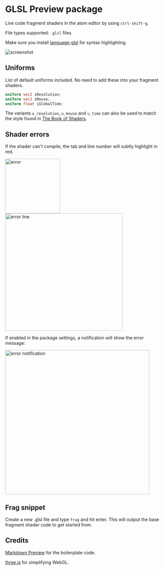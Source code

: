 # GLSL Preview package

Live code fragment shaders in the atom editor by using `ctrl-shift-g`.

File types supported: `.glsl` files.

Make sure you install [language-glsl](https://github.com/hughsk/language-glsl)
for syntax highlighting.

![screenshot](https://cdn.rawgit.com/fordhurley/atom-glsl-preview/master/assets/screenshot.jpg)


## Uniforms

List of default uniforms included. No need to add these into your fragment
shaders.

```glsl
uniform vec2 iResolution;
uniform vec2 iMouse;
uniform float iGlobalTime;
```

The variants `u_resolution`, `u_mouse` and `u_time` can also be used to match
the style found in [The Book of Shaders](http://thebookofshaders.com/).


## Shader errors

If the shader can't compile, the tab and line number will subtly highlight in red.

<img width="175" alt="error" src="https://cdn.rawgit.com/fordhurley/atom-glsl-preview/master/assets/error.jpg">

<img width="375" alt="error line" src="https://cdn.rawgit.com/fordhurley/atom-glsl-preview/master/assets/error-line.png">

If enabled in the package settings, a notification will show the error message:

<img width="461" alt="error notification" src="https://cdn.rawgit.com/fordhurley/atom-glsl-preview/master/assets/error-notification.png">


## Frag snippet

Create a new .glsl file and type `frag` and hit enter. This will output the base
fragment shader code to get started from.


## Credits

[Markdown Preview](https://github.com/atom/markdown-preview) for the boilerplate
code.

[three.js](http://threejs.org/) for simplifying WebGL.
